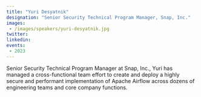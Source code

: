 ```yaml
---
title: "Yuri Desyatnik"
designation: "Senior Security Technical Program Manager, Snap, Inc."
images:
 - /images/speakers/yuri-desyatnik.jpg
twitter: 
linkedin: 
events:
 - 2023
---
```


Senior Security Technical Program Manager at Snap, Inc., Yuri has managed a cross-functional team effort to create and deploy a highly secure and performant implementation of Apache Airflow across dozens of engineering teams and core company functions.